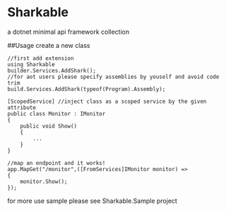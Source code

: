 # Sharkable
a dotnet minimal api framework collection

##Usage
create a new class
```
//first add extension
using Sharkable
builder.Services.AddShark();
//for aot users please specify assemblies by youself and avoid code trim
build.Services.AddShark(typeof(Program).Assembly);

[ScopedService] //inject class as a scoped service by the given attribute
public class Monitor : IMonitor
{
    public void Show()
    {
        ...
    }
}

//map an endpoint and it works!
app.MapGet("/monitor",([FromServices]IMonitor monitor) =>
{
    monitor.Show();
});
```

for more use sample please see Sharkable.Sample project